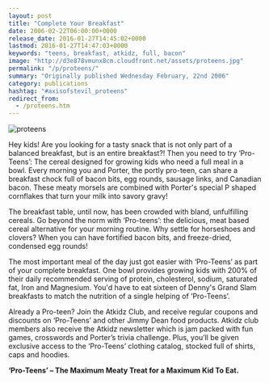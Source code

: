 ```yaml
---
layout: post
title: "Complete Your Breakfast"
date: 2006-02-22T06:00:00+0000
release_date: 2016-01-27T14:45:02+0000
lastmod: 2016-01-27T14:47:03+0000
keywords: "teens, breakfast, atkidz, full, bacon"
image: "http://d3e878vmunx8cm.cloudfront.net/assets/proteens.jpg"
permalink: "/p/proteens/"
summary: "Originally published Wednesday February, 22nd 2006"
category: publications
hashtag: "#axisofstevil_proteens"
redirect_from:
  - /proteens.htm
---
```


[id_1]: http://d3e878vmunx8cm.cloudfront.net/assets/proteens.jpg "proteens"
![proteens][id_1]

Hey kids! Are you looking for a tasty snack that is not only part of a balanced breakfast, but is an entire breakfast?! Then you need to try ‘Pro-Teens’: The cereal designed for growing kids who need a full meal in a bowl. Every morning you and Porter, the portly pro-teen, can share a breakfast chock full of bacon bits, egg rounds, sausage links, and Canadian bacon. These meaty morsels are combined with Porter's special P shaped cornflakes that turn your milk into savory gravy!

The breakfast table, until now, has been crowded with bland, unfulfilling cereals. Go beyond the norm with ‘Pro-teens’: the delicious, meat based cereal alternative for your morning routine. Why settle for horseshoes and clovers? When you can have fortified bacon bits, and freeze-dried, condensed egg rounds!

The most important meal of the day just got easier with ‘Pro-Teens’ as part of your complete breakfast. One bowl provides growing kids with 200% of their daily recommended serving of protein, cholesterol, sodium, saturated fat, Iron and Magnesium. You'd have to eat sixteen of Denny's Grand Slam breakfasts to match the nutrition of a single helping of ‘Pro-Teens’.

Already a Pro-teen? Join the Atkidz Club, and receive regular coupons and discounts on ‘Pro-Teens’ and other Jimmy Dean food products. Atkidz club members also receive the Atkidz newsletter which is jam packed with fun games, crosswords and Porter’s trivia challenge. Plus, you’ll be given exclusive access to the ‘Pro-Teens’ clothing catalog, stocked full of shirts, caps and hoodies.

**‘Pro-Teens’ – The Maximum Meaty Treat for a Maximum Kid To Eat.**
